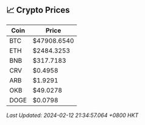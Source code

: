 ## 📈 Crypto Prices

| Coin | Price |
| ---- | ----- |
| BTC | $47908.6540 |
| ETH | $2484.3253 |
| BNB | $317.7183 |
| CRV | $0.4958 |
| ARB | $1.9291 |
| OKB | $49.0278 |
| DOGE | $0.0798 |

_Last Updated: 2024-02-12 21:34:57.064 +0800 HKT_